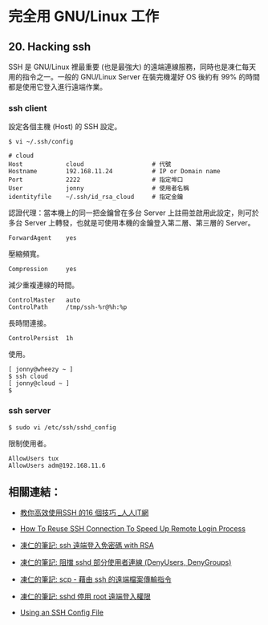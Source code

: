 # 完全用 GNU/Linux 工作

## 20. Hacking ssh

SSH 是 GNU/Linux 裡最重要 (也是最強大) 的遠端連線服務，同時也是凍仁每天用的指令之一。一般的 GNU/Linux Server 在裝完機灌好 OS 後約有 99% 的時間都是使用它登入進行遠端作業。

### ssh client

設定各個主機 (Host) 的 SSH 設定。

	$ vi ~/.ssh/config
	
	# cloud
	Host			cloud					# 代號
	Hostname        192.168.11.24			# IP or Domain name
	Port            2222					# 指定埠口
	User            jonny					# 使用者名稱
	identityfile    ~/.ssh/id_rsa_cloud		# 指定金鑰
	
認證代理：當本機上的同一把金鑰曾在多台 Server 上註冊並啟用此設定，則可於多台 Server 上轉發，也就是可使用本機的金鑰登入第二層、第三層的 Server。

	ForwardAgent    yes						

壓縮頻寬。

	Compression     yes

減少重複連線的時間。
	
	ControlMaster   auto
	ControlPath     /tmp/ssh-%r@%h:%p


長時間連接。

	ControlPersist  1h

使用。

	[ jonny@wheezy ~ ]
	$ ssh cloud
	[ jonny@cloud ~ ]
	$


### ssh server



	$ sudo vi /etc/ssh/sshd_config 

限制使用者。

	AllowUsers tux
	AllowUsers adm@192.168.11.6

## 相關連結：
- [教你高效使用SSH 的16 個技巧 _人人IT網](http://rritw.com/a/JAVAbiancheng/ANT/20130828/416208.html)
- [How To Reuse SSH Connection To Speed Up Remote Login Process](http://www.cyberciti.biz/faq/linux-unix-reuse-openssh-connection/)
- [凍仁的筆記: ssh 遠端登入免密碼 with RSA](http://note.drx.tw/2010/06/ssh-by-rsa.html)
- [凍仁的筆記: 阻擋 sshd 部分使用者連線 (DenyUsers, DenyGroups)](http://note.drx.tw/2008/03/sshdenyusers-denygroups.html)
- [凍仁的筆記: scp - 藉由 ssh 的遠端檔案傳輸指令](http://note.drx.tw/2008/03/ubuntuscp-part1.html)
- [凍仁的筆記: sshd 停用 root 遠端登入權限](http://note.drx.tw/2008/01/ssh.html)

- [Using an SSH Config File](https://kb.mediatemple.net/questions/1625/Using+an+SSH+Config+File)
